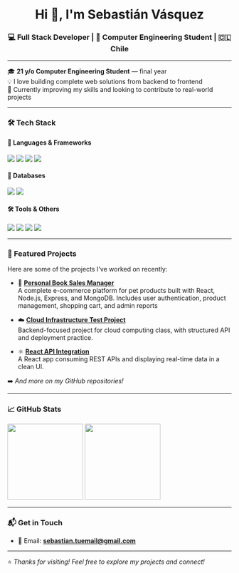 <h1 align="center">Hi 👋, I'm Sebastián Vásquez</h1>
<h3 align="center">💻 Full Stack Developer | 🧠 Computer Engineering Student | 🇨🇱 Chile</h3>

---

🎓 **21 y/o Computer Engineering Student** — final year  
💡 I love building complete web solutions from backend to frontend  
🚀 Currently improving my skills and looking to contribute to real-world projects  

---

### 🛠️ Tech Stack

#### 🚀 Languages & Frameworks
<p>
  <img src="https://img.shields.io/badge/Python-3670A0?style=for-the-badge&logo=python&logoColor=white" />
  <img src="https://img.shields.io/badge/JavaScript-F7DF1E?style=for-the-badge&logo=javascript&logoColor=black" />
  <img src="https://img.shields.io/badge/React-20232A?style=for-the-badge&logo=react&logoColor=61DAFB" />
  <img src="https://img.shields.io/badge/Django-092E20?style=for-the-badge&logo=django&logoColor=white" />
</p>

#### 🧩 Databases
<p>
  <img src="https://img.shields.io/badge/MySQL-005C84?style=for-the-badge&logo=mysql&logoColor=white" />
  <img src="https://img.shields.io/badge/MongoDB-4EA94B?style=for-the-badge&logo=mongodb&logoColor=white" />
</p>

#### 🛠️ Tools & Others
<p>
  <img src="https://img.shields.io/badge/TailwindCSS-06B6D4?style=for-the-badge&logo=tailwindcss&logoColor=white" />
  <img src="https://img.shields.io/badge/Node.js-339933?style=for-the-badge&logo=nodedotjs&logoColor=white" />
  <img src="https://img.shields.io/badge/Git-F05032?style=for-the-badge&logo=git&logoColor=white" />
  <img src="https://img.shields.io/badge/GitHub-181717?style=for-the-badge&logo=github&logoColor=white" />
</p>

---

### 🌟 Featured Projects

Here are some of the projects I've worked on recently:

- 🔧 **[Personal Book Sales Manager](https://github.com/Sebaxis07/proyperso)**  
  A complete e-commerce platform for pet products built with React, Node.js, Express, and MongoDB. Includes user authentication, product management, shopping cart, and admin reports

- ☁️ **[Cloud Infrastructure Test Project](https://github.com/Sebaxis07/Prueba03Cloud)**  
  Backend-focused project for cloud computing class, with structured API and deployment practice.

- ⚛️ **[React API Integration](https://github.com/Sebaxis07/Api-React)**  
  A React app consuming REST APIs and displaying real-time data in a clean UI.

➡️ *And more on my GitHub repositories!*

---

### 📈 GitHub Stats

<p>
  <img src="https://github-readme-stats.vercel.app/api?username=Sebaxis07&show_icons=true&theme=radical" height="170" />
  <img src="https://github-readme-stats.vercel.app/api/top-langs/?username=Sebaxis07&layout=compact&theme=radical" height="170"/>
</p>

---

### 📬 Get in Touch

- 📧 Email: **sebastian.tuemail@gmail.com**  

---

⭐️ *Thanks for visiting! Feel free to explore my projects and connect!*
